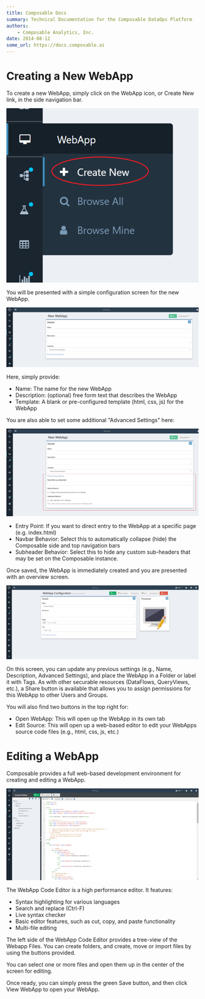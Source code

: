 ```yaml
---
title: Composable Docs
summary: Technical Documentation for the Composable DataOps Platform
authors:
    - Composable Analytics, Inc.
date: 2014-08-12
some_url: https://docs.composable.ai
---
```


# Creating a New WebApp

To create a new WebApp, simply click on the WebApp icon, or Create New link, in the side navigation bar.

![!Create a WebApp Link](img/Composable-WebApp-01.png)

You will be presented with a simple configuration screen for the new WebApp.

![!Create a WebApp configuration screen](img/Composable-WebApp-02.png)

Here, simply provide:

* Name: The name for the new WebApp
* Description: (optional) free form text that describes the WebApp
* Template: A blank or pre-configured template (html, css, js) for the WebApp

You are also able to set some additional "Advanced Settings" here:

![!Create a WebApp configuration screen with advanced settings shown](img/Composable-WebApp-03.png)

* Entry Point: If you want to direct entry to the WebApp at a specific page (e.g. index.html)
* Navbar Behavior: Select this to automatically collapse (hide) the Composable side and top navigation bars
* Subheader Behavior: Select this to hide any custom sub-headers that may be set on the Composable instance.

Once saved, the WebApp is immediately created and you are presented with an overview screen.

![!Saved WebApp configuration screen](img/Composable-WebApp-04.png)

On this screen, you can update any previous settings (e.g., Name, Description, Advanced Settings), and place the WebApp in a Folder or label it with Tags. As with other securable resources (DataFlows, QueryViews, etc.), a Share button is available that allows you to assign permissions for this WebApp to other Users and Groups.

You will also find two buttons in the top right for:
* Open WebApp: This will open up the WebApp in its own tab
* Edit Source: This will open up a web-based editor to edit your WebApps source code files (e.g., html, css, js, etc.)

# Editing a WebApp

Composable provides a full web-based development environment for creating and editing a WebApp.

![!Editing a WebApp](img/Composable-WebApp-05.png)

The WebApp Code Editor is a high performance editor. It features:
* Syntax highlighting for various languages
* Search and replace (Ctrl-F)
* Live syntax checker
* Basic editor features, such as cut, copy, and paste functionality
* Multi-file editing

The left side of the WebApp Code Editor provides a tree-view of the Webapp Files. You can create folders, and create, move or import files by using the buttons provided.

You can select one or more files and open them up in the center of the screen for editing.

Once ready, you can simply press the green Save button, and then click View WebApp to open your WebApp.